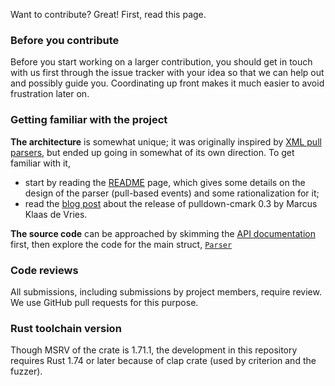 Want to contribute? Great! First, read this page.

### Before you contribute

Before you start working on a larger contribution, you should get in touch with
us first through the issue tracker with your idea so that we can help out and
possibly guide you. Coordinating up front makes it much easier to avoid
frustration later on.

### Getting familiar with the project

**The architecture** is somewhat unique; it was originally inspired by [XML pull parsers](http://www.xmlpull.org), but ended up going in somewhat of its own direction. To get familiar with it,

- start by reading the [README](README.md) page, which gives some details on the design of the parser (pull-based events) and some rationalization for it;
- read the [blog post](https://web.archive.org/web/20220901143924/https://fullyfaithful.eu/pulldown-cmark/) about the release of pulldown-cmark 0.3 by Marcus Klaas de Vries.

**The source code** can be approached by skimming the [API documentation](https://docs.rs/pulldown-cmark/latest/pulldown_cmark) first, then explore the code for the main struct, [`Parser`](https://docs.rs/pulldown-cmark/latest/pulldown_cmark/struct.Parser.html)

### Code reviews

All submissions, including submissions by project members, require review. We
use GitHub pull requests for this purpose.

### Rust toolchain version

Though MSRV of the crate is 1.71.1, the development in this repository requires Rust 1.74 or later because of clap crate (used by criterion and the fuzzer).
